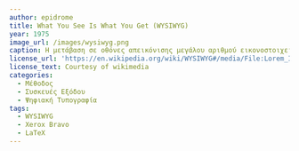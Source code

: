 ```yaml
---
author: epidrome
title: What You See Is What You Get (WYSIWYG) 
year: 1975
image_url: /images/wysiwyg.png
caption: Η μετάβαση σε οθόνες απεικόνισης μεγάλου αριθμού εικονοστοιχείων επέτρεψε την δημιουργία μιας νέας κατηγορίας διαδραστικών εφαρμογών που υποσχόνται η εκτύπωση ενός εγγράφου να είναι ίδια με την προβολή του στην οθόνη. Αυτή η εξέλιξη βοήθησε πολύ στην φαινομενική ευχρηστία των εφαρμογών, αλλά ταυτόχρονα ενίσχυσε και την τάση δημιουργίας εφαρμογών που ήταν απλά προσομοίωση των εγγράφων που βασίζονται στην τεχνολογία του χαρτιού. 
license_url: 'https://en.wikipedia.org/wiki/WYSIWYG#/media/File:Lorem_Ipsum_-_WYSIWYG_en_Latex_-_tekst_als_paden.svg' 
license_text: Courtesy of wikimedia
categories:
  - Μέθοδος 
  - Συσκευές Εξόδου 
  - Ψηφιακή Τυπογραφία
tags:
  - WYSIWYG 
  - Xerox Bravo 
  - LaTeX
---
```


